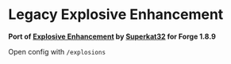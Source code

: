 # Legacy Explosive Enhancement

**Port of [Explosive Enhancement](https://github.com/Superkat32/Explosive-Enhancement) by [Superkat32](https://github.com/Superkat32) for Forge 1.8.9**

Open config with `/explosions`
